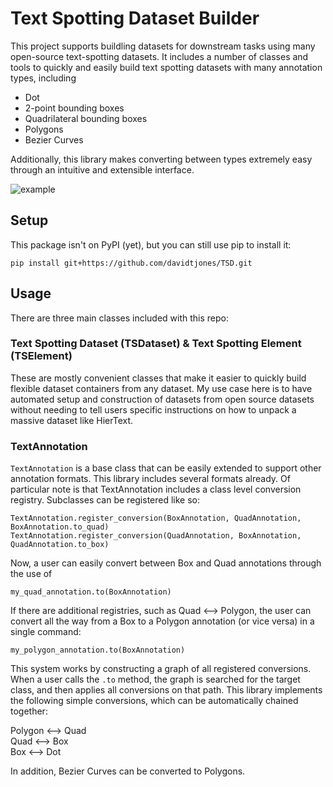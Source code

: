 # Text Spotting Dataset Builder
This project supports buildling datasets for downstream tasks using many
open-source text-spotting datasets. It includes a number of classes and tools to
quickly and easily build text spotting datasets with many annotation types, 
including

* Dot
* 2-point bounding boxes
* Quadrilateral bounding boxes
* Polygons
* Bezier Curves

Additionally, this library makes converting between types extremely easy through an intuitive and extensible interface.

![example](./example/example.gif)

## Setup
This package isn't on PyPI (yet), but you can still use pip to install it: 
```
pip install git+https://github.com/davidtjones/TSD.git
```

## Usage
There are three main classes included with this repo:

### Text Spotting Dataset (TSDataset) & Text Spotting Element (TSElement)
These are mostly convenient classes that make it easier to quickly build flexible dataset containers from any dataset. My use case here is to have automated setup and construction of datasets from open source datasets without needing to tell users specific instructions on how to unpack a massive dataset like HierText.

### TextAnnotation
`TextAnnotation` is a base class that can be easily extended to support other annotation formats. This library includes several formats already. Of particular note is that TextAnnotation includes a class level conversion registry. Subclasses can be registered like so:
```
TextAnnotation.register_conversion(BoxAnnotation, QuadAnnotation, BoxAnnotation.to_quad)
TextAnnotation.register_conversion(QuadAnnotation, BoxAnnotation, QuadAnnotation.to_box)
```

Now, a user can easily convert between Box and Quad annotations through the use of 
```
my_quad_annotation.to(BoxAnnotation)
```

If there are additional registries, such as Quad <--> Polygon, the user can convert all the way from a Box to a Polygon annotation (or vice versa) in a single command:
```
my_polygon_annotation.to(BoxAnnotation)
```

This system works by constructing a graph of all registered conversions. When a user calls the `.to` method, the graph is searched for the target class, and then applies all conversions on that path. This library implements the following simple conversions, which can be automatically chained together:

Polygon <--> Quad \
Quad <--> Box \
Box <--> Dot

In addition, Bezier Curves can be converted to Polygons.
